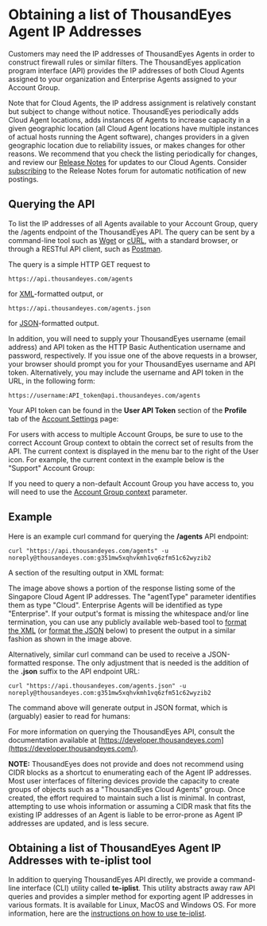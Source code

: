 # Obtaining a list of ThousandEyes Agent IP Addresses

Customers may need the IP addresses of ThousandEyes Agents in order to construct firewall rules or similar filters. The ThousandEyes application program interface \(API\) provides the IP addresses of both Cloud Agents assigned to your organization and Enterprise Agents assigned to your Account Group.

Note that for Cloud Agents, the IP address assignment is relatively constant but subject to change without notice. ThousandEyes periodically adds Cloud Agent locations, adds instances of Agents to increase capacity in a given geographic location \(all Cloud Agent locations have multiple instances of actual hosts running the Agent software\), changes providers in a given geographic location due to reliability issues, or makes changes for other reasons. We recommend that you check the listing periodically for changes, and review our [Release Notes](https://success.thousandeyes.com/Articles?category=Release_Notes) for updates to our Cloud Agents. Consider [subscribing](https://success.thousandeyes.com/PublicArticlePage?articleIdParam=kA0E0000000CmmUKAS_Notification-of-upgrades-maintenance-and-outages) to the Release Notes forum for automatic notification of new postings.

## Querying the API

To list the IP addresses of all Agents available to your Account Group, query the /agents endpoint of the ThousandEyes API. The query can be sent by a command-line tool such as [Wget](https://en.wikipedia.org/wiki/Wget) or [cURL](https://en.wikipedia.org/wiki/CURL), with a standard browser, or through a RESTful API client, such as [Postman](https://www.getpostman.com/).

The query is a simple HTTP GET request to

```text
https://api.thousandeyes.com/agents
```

for [XML](https://en.wikipedia.org/wiki/XML)-formatted output, or

```text
https://api.thousandeyes.com/agents.json
```

for [JSON](https://en.wikipedia.org/wiki/JSON)-formatted output.

In addition, you will need to supply your ThousandEyes username \(email address\) and API token as the HTTP Basic Authentication username and password, respectively. If you issue one of the above requests in a browser, your browser should prompt you for your ThousandEyes username and API token. Alternatively, you may include the username and API token in the URL, in the following form:

```text
https://username:API_token@api.thousandeyes.com/agents
```

Your API token can be found in the **User API Token** section of the **Profile** tab of the [Account Settings](https://app.thousandeyes.com/settings/account/?section=profile) page:

For users with access to multiple Account Groups, be sure to use to the correct Account Group context to obtain the correct set of results from the API. The current context is displayed in the menu bar to the right of the User icon. For example, the current context in the example below is the "Support" Account Group:

If you need to query a non-default Account Group you have access to, you will need to use the [Account Group context](https://developer.thousandeyes.com/v6/#/accountcontext) parameter.

## Example

Here is an example curl command for querying the **/agents** API endpoint:

```text
curl "https://api.thousandeyes.com/agents" -u noreply@thousandeyes.com:g351mw5xqhvkmh1vq6zfm51c62wyzib2
```

A section of the resulting output in XML format:

The image above shows a portion of the response listing some of the Singapore Cloud Agent IP addresses. The "agentType" parameter identifies them as type "Cloud". Enterprise Agents will be identified as type "Enterprise". If your output's format is missing the whitespace and/or line termination, you can use any publicly available web-based tool to [format the XML](http://www.freeformatter.com/xml-formatter.html) \(or [format the JSON](https://jsonformatter.curiousconcept.com/) below\) to present the output in a similar fashion as shown in the image above.

Alternatively, similar curl command can be used to receive a JSON-formatted response. The only adjustment that is needed is the addition of the **.json** suffix to the API endpoint URL:

```text
curl "https://api.thousandeyes.com/agents.json" -u noreply@thousandeyes.com:g351mw5xqhvkmh1vq6zfm51c62wyzib2
```

The command above will generate output in JSON format, which is \(arguably\) easier to read for humans:

  
For more information on querying the ThousandEyes API, consult the documentation available at [https://developer.thousandeyes.com](https://developer.thousandeyes.com/).

**NOTE:** ThousandEyes does not provide and does not recommend using CIDR blocks as a shortcut to enumerating each of the Agent IP addresses. Most user interfaces of filtering devices provide the capacity to create groups of objects such as a "ThousandEyes Cloud Agents" group. Once created, the effort required to maintain such a list is minimal. In contrast, attempting to use whois information or assuming a CIDR mask that fits the existing IP addresses of an Agent is liable to be error-prone as Agent IP addresses are updated, and is less secure.

## Obtaining a list of ThousandEyes Agent IP Addresses with te-iplist tool

In addition to querying ThousandEyes API directly, we provide a command-line interface \(CLI\) utility called **te-iplist**. This utility abstracts away raw API queries and provides a simpler method for exporting agent IP addresses in various formats. It is available for Linux, MacOS and Windows OS. For more information, here are the [instructions on how to use te-iplist](https://success.thousandeyes.com/PublicArticlePage?articleIdParam=kA044000000Cn2GCAS_Obtaining-a-list-of-ThousandEyes-Agent-IP-Addresses-with-te-iplist).

